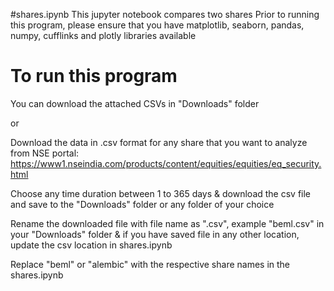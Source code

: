 #shares.ipynb
This jupyter notebook compares two shares
Prior to running this program, please ensure that you have matplotlib, seaborn, pandas, numpy, cufflinks and plotly libraries available

# To run this program
You can download the attached CSVs in "Downloads" folder

or

Download the data in .csv format for any share that you want to analyze from NSE portal: https://www1.nseindia.com/products/content/equities/equities/eq_security.html

Choose any time duration between 1 to 365 days & download the csv file and save to the "Downloads" folder or any folder of your choice 

Rename the downloaded file with file name as "<sharesymbol>.csv", example "beml.csv" in your "Downloads" folder & if you have saved file in any other location, update the csv location in shares.ipynb

Replace "beml" or "alembic" with the respective share names in the shares.ipynb
